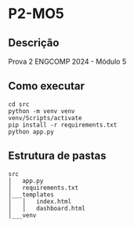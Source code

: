 # P2-MO5

## Descrição

Prova 2 ENGCOMP 2024 - Módulo 5

## Como executar

```
cd src
python -m venv venv
venv/Scripts/activate
pip install -r requirements.txt
python app.py
```

## Estrutura de pastas

```
src
│   app.py
│   requirements.txt
│___templates
│   │   index.html
│   │   dashboard.html
│___venv
```
